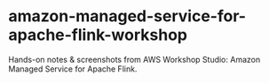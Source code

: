 # amazon-managed-service-for-apache-flink-workshop
Hands-on notes &amp; screenshots from AWS Workshop Studio: Amazon Managed Service for Apache Flink.
